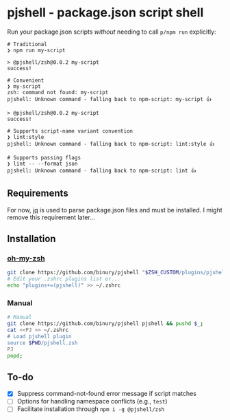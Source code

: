 # pjshell - package.json script shell

Run your package.json scripts _without_ needing to call `p/npm run` explicitly:

```shell
# Traditional
❯ npm run my-script

> @pjshell/zsh@0.0.2 my-script
success!

# Convenient
❯ my-script
zsh: command not found: my-script
pjshell: Unknown command - falling back to npm-script: my-script 👍

> @pjshell/zsh@0.0.2 my-script
success!

# Supports script-name variant convention
❯ lint:style
pjshell: Unknown command - falling back to npm-script: lint:style 👍

# Supports passing flags
❯ lint -- --format json
pjshell: Unknown command - falling back to npm-script: lint 👍

```

## Requirements

For now, [jq](https://jqlang.github.io/jq/) is used to parse package.json files
and must be installed. I might remove this requirement later…

## Installation

### [oh-my-zsh](https://github.com/ohmyzsh/ohmyzsh/wiki/Customization#adding-a-new-plugin)

```sh
git clone https://github.com/binury/pjshell "$ZSH_CUSTOM/plugins/pjshell"
# Edit your .zshrc plugins list or...
echo "plugins+=(pjshell)" >> ~/.zshrc
```

### Manual

```sh
# Manual
git clone https://github.com/binury/pjshell pjshell && pushd $_;
cat <<PJ >> ~/.zshrc
# Load pjshell plugin
source $PWD/pjshell.zsh
PJ
popd;
```

## To-do

- [x] Suppress command-not-found error message if script matches
- [ ] Options for handling namespace conflicts (e.g., `test`)
- [ ] Facilitate installation through `npm i -g @pjshell/zsh`
